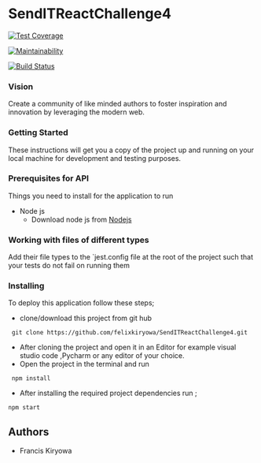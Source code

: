# SendITReactChallenge4

[![Test Coverage](https://api.codeclimate.com/v1/badges/86570448257bbea05df6/test_coverage)](https://codeclimate.com/github/felixkiryowa/Challenge4React/test_coverage)

[![Maintainability](https://api.codeclimate.com/v1/badges/86570448257bbea05df6/maintainability)](https://codeclimate.com/github/felixkiryowa/Challenge4React/maintainability)

 [![Build Status](https://travis-ci.org/felixkiryowa/SendITReactChallenge4.svg?branch=develop)](https://travis-ci.org/felixkiryowa/SendITReactChallenge4)
  
  ### Vision
  Create a community of like minded authors to foster inspiration and innovation by leveraging the modern web.


### Getting Started
These instructions will get you a copy of the project up and running on your local machine for development and testing purposes.

### Prerequisites for API

Things you need to install for the application to run

* Node js
  - Download node js from [Nodejs](https://nodejs.org/en/)

###  Working with files of different types
Add their file types to the `jest.config file at the root of the project such that your tests do not fail on running them
  
### Installing

To deploy this application follow these steps;
* clone/download this project from git hub
```
 git clone https://github.com/felixkiryowa/SendITReactChallenge4.git

```
* After cloning the project and open it in an Editor for example visual studio code ,Pycharm or any editor of your choice.
* Open the project in the terminal and run
```
 npm install

``` 
*  After installing the required project dependencies run ;
```
npm start

```

## Authors
- Francis Kiryowa




